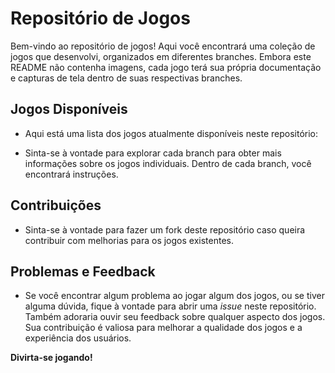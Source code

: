 # **Repositório de Jogos** 

Bem-vindo ao repositório de jogos! Aqui você encontrará uma coleção de jogos que desenvolvi, organizados em diferentes branches. Embora este README não contenha imagens, cada jogo terá sua própria documentação e capturas de tela dentro de suas respectivas branches.

## **Jogos Disponíveis**

 - Aqui está uma lista dos jogos atualmente disponíveis neste repositório:

<!-- 1. **[Nome do Jogo 1](link para a branch)**: descrição do primeiro jogo. -->

 - Sinta-se à vontade para explorar cada branch para obter mais informações sobre os jogos individuais. Dentro de cada branch, você encontrará instruções.

## **Contribuições**

 - Sinta-se à vontade para fazer um fork deste repositório caso queira contribuir com melhorias para os jogos existentes.

## P**roblemas e Feedback**

 - Se você encontrar algum problema ao jogar algum dos jogos, ou se tiver alguma dúvida, fique à vontade para abrir uma *issue* neste repositório. Também adoraria ouvir seu feedback sobre qualquer aspecto dos jogos. Sua contribuição é valiosa para melhorar a qualidade dos jogos e a experiência dos usuários.

**Divirta-se jogando!**